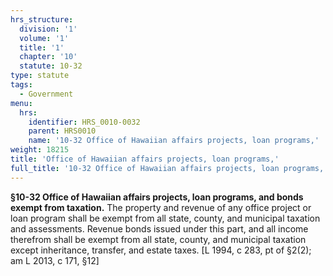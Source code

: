 ```yaml
---
hrs_structure:
  division: '1'
  volume: '1'
  title: '1'
  chapter: '10'
  statute: 10-32
type: statute
tags:
  - Government
menu:
  hrs:
    identifier: HRS_0010-0032
    parent: HRS0010
    name: '10-32 Office of Hawaiian affairs projects, loan programs,'
weight: 18215
title: 'Office of Hawaiian affairs projects, loan programs,'
full_title: '10-32 Office of Hawaiian affairs projects, loan programs,'
---
```

**§10-32 Office of Hawaiian affairs projects, loan programs, and bonds exempt from taxation.** The property and revenue of any office project or loan program shall be exempt from all state, county, and municipal taxation and assessments. Revenue bonds issued under this part, and all income therefrom shall be exempt from all state, county, and municipal taxation except inheritance, transfer, and estate taxes. [L 1994, c 283, pt of §2(2); am L 2013, c 171, §12]